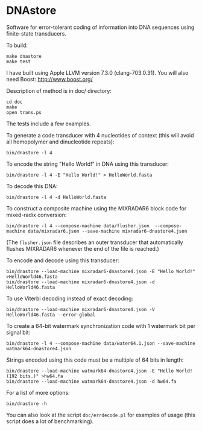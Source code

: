 # DNAstore
Software for error-tolerant coding of information into DNA sequences using finite-state transducers.

To build:

    make dnastore
    make test

I have built using Apple LLVM version 7.3.0 (clang-703.0.31).
You will also need Boost: http://www.boost.org/

Description of method is in doc/ directory:

    cd doc
    make
    open trans.ps

The tests include a few examples.

To generate a code transducer with 4 nucleotides of context (this will avoid all homopolymer and dinucleotide repeats):

    bin/dnastore -l 4

To encode the string "Hello World!" in DNA using this transducer:

    bin/dnastore -l 4 -E "Hello World!" > HelloWorld.fasta

To decode this DNA:

    bin/dnastore -l 4 -d HelloWorld.fasta

To construct a composite machine using the MIXRADAR6 block code for mixed-radix conversion:

    bin/dnastore -l 4 --compose-machine data/flusher.json  --compose-machine data/mixradar6.json --save-machine mixradar6-dnastore4.json

(The <code>flusher.json</code> file describes an outer transducer that automatically flushes MIXRADAR6 whenever the end of the file is reached.)

To encode and decode using this transducer:

    bin/dnastore --load-machine mixradar6-dnastore4.json -E "Hello World!" >HelloWorld46.fasta
    bin/dnastore --load-machine mixradar6-dnastore4.json -d HelloWorld46.fasta

To use Viterbi decoding instead of exact decoding:

    bin/dnastore --load-machine mixradar6-dnastore4.json -V HelloWorld46.fasta --error-global

To create a 64-bit watermark synchronization code with 1 watermark bit per signal bit:

    bin/dnastore -l 4 --compose-machine data/water64.1.json --save-machine watmark64-dnastore4.json

Strings encoded using this code must be a multiple of 64 bits in length:

    bin/dnastore --load-machine watmark64-dnastore4.json -E "Hello World! (192 bits.)" >hw64.fa
    bin/dnastore --load-machine watmark64-dnastore4.json -d hw64.fa

For a list of more options:

    bin/dnastore -h

You can also look at the script <code>doc/errdecode.pl</code> for examples of usage (this script does a lot of benchmarking).
